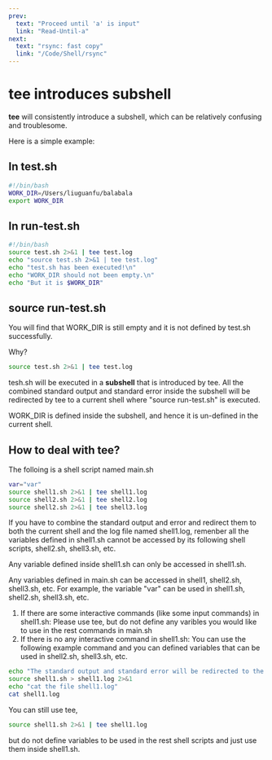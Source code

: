 ```yaml
---
prev:
  text: "Proceed until 'a' is input"
  link: "Read-Until-a"
next: 
  text: "rsync: fast copy"
  link: "/Code/Shell/rsync"
---
```


# tee introduces subshell

**tee** will consistently introduce a subshell, which can be relatively confusing and troublesome.

Here is a simple example:

## In test.sh

```bash
#!/bin/bash
WORK_DIR=/Users/liuguanfu/balabala
export WORK_DIR
```

## In run-test.sh

```bash
#!/bin/bash
source test.sh 2>&1 | tee test.log
echo "source test.sh 2>&1 | tee test.log"
echo "test.sh has been executed!\n"
echo "WORK_DIR should not been empty.\n"
echo "But it is $WORK_DIR"
```

## source run-test.sh

You will find that WORK_DIR is still empty and it is not defined by test.sh successfully. 

Why?

```bash
source test.sh 2>&1 | tee test.log
```

tesh.sh will be executed in a **subshell** that is introduced by tee. All the combined standard output and standard error inside the subshell will be redirected by tee to a current shell where "source run-test.sh" is executed. 

WORK_DIR is defined inside the subshell, and hence it is un-defined in the current shell. 

## How to deal with tee?

The folloing is a shell script named main.sh

```bash
var="var"
source shell1.sh 2>&1 | tee shell1.log
source shell2.sh 2>&1 | tee shell2.log
source shell2.sh 2>&1 | tee shell3.log
```

If you have to combine the standard output and error and redirect them to both the current shell and the log file named shell1.log, remenber all the variables defined in shell1.sh cannot be accessed by its following shell scripts, shell2.sh, shell3.sh, etc. 

Any variable defined inside shell1.sh can only be accessed in shell1.sh.

Any variables defined in main.sh can be accessed in shell1, shell2.sh, shell3.sh, etc. For example, the variable "var" can be used in shell1.sh, shell2.sh, shell3.sh, etc.

1. If there are some interactive commands (like some input commands) in shell1.sh:
 Please use tee, but do not define any varibles you would like to use in the rest commands in main.sh
2. If there is no any interactive command in shell1.sh:
You can use the following example command and you can defined variables that can be used in shell2.sh, shell3.sh, etc. 

```bash
echo "The standard output and standard error will be redirected to the file shell1.log"
source shell1.sh > shell1.log 2>&1
echo "cat the file shell1.log"
cat shell1.log
```

You can still use tee,

```bash
source shell1.sh 2>&1 | tee shell1.log
```

but do not define variables to be used in the rest shell scripts and just use them inside shell1.sh.
